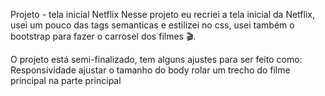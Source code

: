  Projeto - tela inicial Netflix
Nesse projeto eu recriei a tela inicial da Netflix, usei um pouco das tags semanticas e estilizei no css, usei também o bootstrap para fazer o carrosel dos filmes 🎬.

O projeto está semi-finalizado, tem alguns ajustes para ser feito como:
  Responsividade
  ajustar o tamanho do body
  rolar um trecho do filme principal na parte principal
